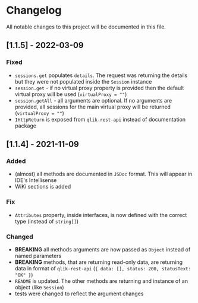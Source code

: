 # Changelog

All notable changes to this project will be documented in this file.

## [1.1.5] - 2022-03-09

### Fixed

- `sessions.get` populates `details`. The request was returning the details but they were not populated inside the `Session` instance
- `session.get` - if no virtual proxy property is provided then the default virtual proxy will be used (`virtualProxy = ""`)
- `session.getAll` - all arguments are optional. If no arguments are provided, all sessions for the main virtual proxy will be returned (`virtualProxy = ""`)
- `IHttpReturn` is exposed from `qlik-rest-api` instead of documentation package

## [1.1.4] - 2021-11-09

### Added

- (almost) all methods are documented in `JSDoc` format. This will appear in IDE's Intellisense
- WiKi sections is added

### Fix

- `Attributes` property, inside interfaces, is now defined with the correct type (instead of `string[]`)

### Changed

- **BREAKING** all methods arguments are now passed as `Object` instead of named parameters
- **BREAKING** methods, that are returning read-only data, are returning data in format of `qlik-rest-api` (`{ data: [], status: 200, statusText: "OK" }`)
- `README` is updated. The other methods are returning and instance of an object (like `Session`)
- tests were changed to reflect the argument changes
